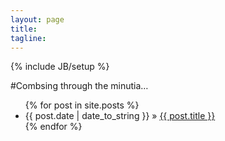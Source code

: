 ```yaml
---
layout: page
title: 
tagline: 
---
```

{% include JB/setup %}

#Combsing through the minutia…

<ul class="posts">
  {% for post in site.posts %}
    <li><span>{{ post.date | date_to_string }}</span> &raquo; <a href="{{ BASE_PATH }}{{ post.url }}">{{ post.title }}</a></li>
  {% endfor %}
</ul>